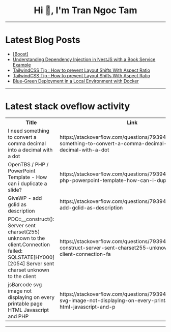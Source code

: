 <h1 align="center">Hi 👋, I'm Tran Ngoc Tam</h1>

---

# Latest Blog Posts 
<!-- BLOG-POST-LIST:START -->
- [[Boost]](https://dev.to/ben/-269)
- [Understanding Dependency Injection in NestJS with a Book Service Example](https://dev.to/abhivyaktii/understanding-dependency-injection-in-nestjs-with-a-book-service-example-49kg)
- [TailwindCSS Tip : How to prevent Layout Shifts With Aspect Ratio](https://dev.to/meschacirung/tailwindcss-tip-how-to-prevent-layout-shifts-with-aspect-ratio-35a1)
- [TailwindCSS Tip : How to prevent Layout Shifts With Aspect Ratio](https://dev.to/meschacirung/tailwindcss-tip-how-to-prevent-layout-shifts-with-aspect-ratio-j71)
- [Blue-Green Deployment in a Local Environment with Docker](https://dev.to/agusrdz/blue-green-deployment-in-a-local-environment-with-docker-43j9)
<!-- BLOG-POST-LIST:END -->

---

# Latest stack oveflow activity
<table>
  <tr><th>Title</th><th>Link</th></tr>
  <!-- STACKOVERFLOW:START --><tr><td>I need something to convert a comma decimal into a decimal with a dot</td><td>https://stackoverflow.com/questions/79394616/i-need-something-to-convert-a-comma-decimal-into-a-decimal-with-a-dot</td></tr><tr><td>OpenTBS / PHP / PowerPoint Template - How can i duplicate a slide?</td><td>https://stackoverflow.com/questions/79394568/opentbs-php-powerpoint-template-how-can-i-duplicate-a-slide</td></tr><tr><td>GiveWP - add gclid as description</td><td>https://stackoverflow.com/questions/79394551/givewp-add-gclid-as-description</td></tr><tr><td>PDO::__construct&lpar;&rpar;: Server sent charset&lpar;255&rpar; unknown to the client.Connection failed: SQLSTATE[HY000] [2054] Server sent charset unknown to the client</td><td>https://stackoverflow.com/questions/79394522/pdo-construct-server-sent-charset255-unknown-to-the-client-connection-fa</td></tr><tr><td>jsBarcode svg image not displaying on every printable page HTML Javascript and PHP</td><td>https://stackoverflow.com/questions/79394473/jsbarcode-svg-image-not-displaying-on-every-printable-page-html-javascript-and-p</td></tr><!-- STACKOVERFLOW:END -->
</table>

---


